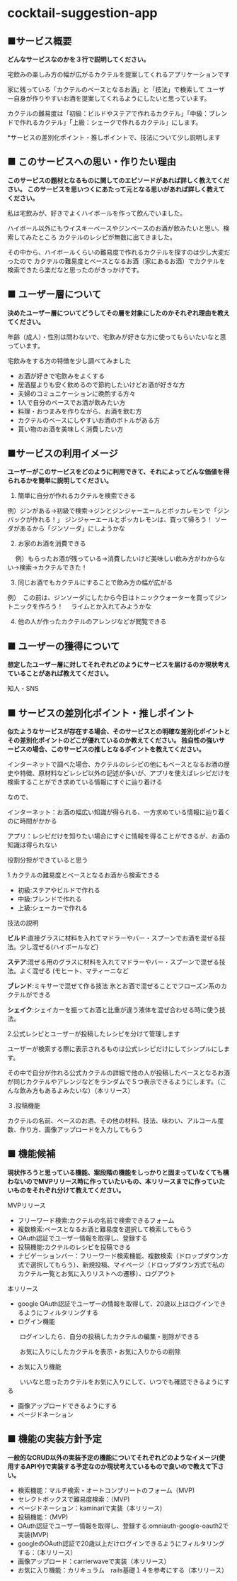 # cocktail-suggestion-app
## ■サービス概要
**どんなサービスなのかを３行で説明してください。**

宅飲みの楽しみ方の幅が広がるカクテルを提案してくれるアプリケーションです

家に残っている「カクテルのベースとなるお酒」と「技法」で検索して
ユーザー自身が作りやすいお酒を提案してくれるようにしたいと思っています。

カクテルの難易度は「初級：ビルドやステアで作れるカクテル」「中級：ブレンドで作れるカクテル」「上級：シェークで作れるカクテル」にします。

*サービスの差別化ポイント・推しポイントで、技法について少し説明します

## ■ このサービスへの思い・作りたい理由
**このサービスの題材となるものに関してのエピソードがあれば詳しく教えてください。
このサービスを思いつくにあたって元となる思いがあれば詳しく教えてください。**

私は宅飲みが、好きでよくハイボールを作って飲んでいました。

ハイボール以外にもウイスキーベースやジンベースのお酒が飲みたいと思い、検索してみたところ
カクテルのレシピが無数に出てきました。

その中から、ハイボールくらいの難易度で作れるカクテルを探すのは少し大変だったので
カクテルの難易度とベースとなるお酒（家にあるお酒）でカクテルを検索できたら楽だなと思ったのがきっかけです。


## ■ ユーザー層について
**決めたユーザー層についてどうしてその層を対象にしたのかそれぞれ理由を教えてください。**

年齢（成人）・性別は問わないで、宅飲みが好きな方に使ってもらいたいなと思っています。

宅飲みをする方の特徴を少し調べてみました
- お酒が好きで宅飲みをよくする
- 居酒屋よりも安く飲めるので節約したいけどお酒が好きな方
- 夫婦のコミュニケーションに晩酌する方々
- 1人で自分のペースでお酒が飲みたい方
- 料理・おつまみを作りながら、お酒を飲む方
- カクテルのベースにしやすいお酒のボトルがある方
- 貰い物のお酒を美味しく消費したい方


## ■サービスの利用イメージ
**ユーザーがこのサービスをどのように利用できて、それによってどんな価値を得られるかを簡単に説明してください。**

1. 簡単に自分が作れるカクテルを検索できる

  例）ジンがある→初級で検索→ジンとジンジャーエールとポッカレモンで「ジンバックが作れる！」
  ジンジャーエールとポッカレモンは、買って帰ろう！
  ソーダがあるから「ジンソーダ」にしようかな

2. お家のお酒を消費できる

　 例）もらったお酒が残っている→消費したいけど美味しい飲み方がわからない→検索→カクテルできた！

3. 同じお酒でもカクテルにすることで飲み方の幅が広がる

 例）　この前は、ジンソーダにしたから今日はトニックウォーターを買ってジントニックを作ろう！
　ライムとか入れてみようかな

4. 他の人が作ったカクテルのアレンジなどが閲覧できる



## ■ ユーザーの獲得について
**想定したユーザー層に対してそれぞれどのようにサービスを届けるのか現状考えていることがあれば教えてください。**

知人・SNS


## ■ サービスの差別化ポイント・推しポイント
**似たようなサービスが存在する場合、そのサービスとの明確な差別化ポイントとその差別化ポイントのどこが優れているのか教えてください。
独自性の強いサービスの場合、このサービスの推しとなるポイントを教えてください。**

インターネットで調べた場合、カクテルのレシピの他にもベースとなるお酒の歴史や特徴、原材料などレシピ以外の記述が多いが、アプリを使えばレシピだけを検索することができ求めている情報にすぐに辿り着ける

なので、

インターネット：お酒の幅広い知識が得られる、一方求めている情報に辿り着くのに時間がかかる

アプリ：レシピだけを知りたい場合にすぐに情報を得ることができるが、お酒の知識は得られない

役割分担ができていると思う

1.カクテルの難易度とベースとなるお酒から検索できる
- 初級:ステアやビルドで作れる
- 中級:ブレンドで作れる
- 上級:シェーカーで作れる

技法の説明

**ビルド**:直接グラスに材料を入れてマドラーやバー・スプーンでお酒を混ぜる技法。少し混ぜる(ハイボールなど)

**ステア**:混ぜる用のグラスに材料を入れてマドラーやバー・スプーンで混ぜる技法。よく混ぜる
(モヒート、マティーニなど

**ブレンド**:ミキサーで混ぜて作る技法
氷とお酒で混ぜることでフローズン系のカクテルができる

**シェイク**:シェイカーを振ってお酒と比重が違う液体を混ぜ合わせる時に使う技法。

2.公式レシピとユーザーが投稿したレシピを分けて管理します

ユーザーが検索する際に表示されるものは公式レシピだけにしてシンプルにします。

その中で自分が作れる公式カクテルの詳細で他の人が投稿したベースとなるお酒が同じカクテルやアレンジなどをランダムで５つ表示できるようにします。（こんな飲み方もあるよみたいな）（本リリース）

３.投稿機能

カクテルの名前、ベースのお酒、その他の材料、技法、味わい、アルコール度数、作り方、画像アップロードを入力してもらう


## ■ 機能候補
**現状作ろうと思っている機能、案段階の機能をしっかりと固まっていなくても構わないのでMVPリリース時に作っていたいもの、本リリースまでに作っていたいものをそれぞれ分けて教えてください。**

MVPリリース

- フリーワード検索:カクテルの名前で検索できるフォーム
- 複数検索:ベースとなるお酒と難易度を選択して検索してもらう
- OAuth認証でユーザー情報を取得し、登録する
- 投稿機能:カクテルのレシピを投稿できる
- ナビゲーションバー：フリーワード検索機能、複数検索（ドロップダウン方式で選択してもらう）、新規投稿、マイページ（ドロップダウン方式で私のカクテル一覧とお気に入りリストへの遷移）、ログアウト

本リリース

- google OAuth認証でユーザーの情報を取得して、20歳以上はログインできるようにフィルタリングする
- ログイン機能
  
　　ログインしたら、自分の投稿したカクテルの編集・削除ができる
  
　　お気に入りにしたカクテルを表示・お気に入りからの削除
  
- お気に入り機能
  
　　いいなと思ったカクテルをお気に入りにして、いつでも確認できるようにする

- 画像アップロードできるようにする
- ページドネーション

## ■ 機能の実装方針予定
**一般的なCRUD以外の実装予定の機能についてそれぞれどのようなイメージ(使用するAPIや)で実装する予定なのか現状考えているもので良いので教えて下さい。**

- 検索機能：マルチ検索・オートコンプリートのフォーム（MVP)
- セレクトボックスで難易度検索：（MVP)
- ページドネーション：kaminariで実装（本リリース)
- 投稿機能：（MVP)
- OAuth認証でユーザー情報を取得し、登録する:omniauth-google-oauth2で実装(MVP)
- googleのOAuth認証で20歳以上だけログインできるようにフィルタリングする：（本リリース）
- 画像アップロード：carrierwaveで実装（本リリース）
- お気に入り機能：カリキュラム　rails基礎１４を参考にする（本リリース）

